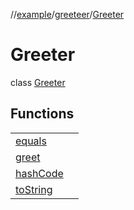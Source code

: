 //[example](../../index.md)/[greeteer](../index.md)/[Greeter](index.md)



# Greeter  
class [Greeter](index.md)

## Functions  


| | |
|---|---|
| [equals](https://kotlinlang.org/api/latest/jvm/stdlib/kotlin/-any/equals.html)| |
| [greet](greet.md)| |
| [hashCode](https://kotlinlang.org/api/latest/jvm/stdlib/kotlin/-any/hash-code.html)| |
| [toString](https://kotlinlang.org/api/latest/jvm/stdlib/kotlin/-any/to-string.html)| |



